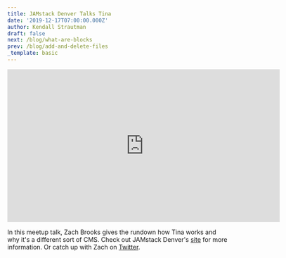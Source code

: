 ```yaml
---
title: JAMstack Denver Talks Tina
date: '2019-12-17T07:00:00.000Z'
author: Kendall Strautman
draft: false
next: /blog/what-are-blocks
prev: /blog/add-and-delete-files
_template: basic
---
```


<iframe width="620" height="348" src="https://www.youtube.com/embed/LhBH9RTEK78?start=234" frameborder="0" allow="accelerometer; autoplay; encrypted-media; gyroscope; picture-in-picture" allowfullscreen></iframe>

In this meetup talk, Zach Brooks gives the rundown how Tina works and why it's a different sort of CMS. Check out JAMstack Denver's [site](https://jamstackdenver.org/) for more information. Or catch up with Zach on [Twitter](https://twitter.com/Zacann0n).
